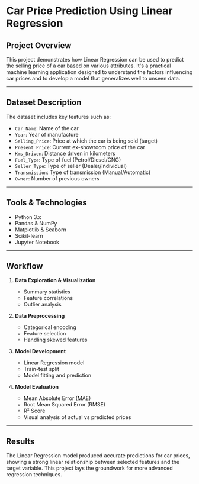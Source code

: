 # Car Price Prediction Using Linear Regression

## Project Overview
This project demonstrates how Linear Regression can be used to predict the selling price of a car based on various attributes. It's a practical machine learning application designed to understand the factors influencing car prices and to develop a model that generalizes well to unseen data.

---

## Dataset Description
The dataset includes key features such as:

- `Car_Name`: Name of the car
- `Year`: Year of manufacture
- `Selling_Price`: Price at which the car is being sold (target)
- `Present_Price`: Current ex-showroom price of the car
- `Kms_Driven`: Distance driven in kilometers
- `Fuel_Type`: Type of fuel (Petrol/Diesel/CNG)
- `Seller_Type`: Type of seller (Dealer/Individual)
- `Transmission`: Type of transmission (Manual/Automatic)
- `Owner`: Number of previous owners

---

## Tools & Technologies
- Python 3.x  
- Pandas & NumPy  
- Matplotlib & Seaborn  
- Scikit-learn  
- Jupyter Notebook  

---

## Workflow
1. **Data Exploration & Visualization**  
   - Summary statistics  
   - Feature correlations  
   - Outlier analysis

2. **Data Preprocessing**  
   - Categorical encoding  
   - Feature selection  
   - Handling skewed features

3. **Model Development**  
   - Linear Regression model  
   - Train-test split  
   - Model fitting and prediction

4. **Model Evaluation**  
   - Mean Absolute Error (MAE)  
   - Root Mean Squared Error (RMSE)  
   - R² Score  
   - Visual analysis of actual vs predicted prices

---

## Results
The Linear Regression model produced accurate predictions for car prices, showing a strong linear relationship between selected features and the target variable. This project lays the groundwork for more advanced regression techniques.


